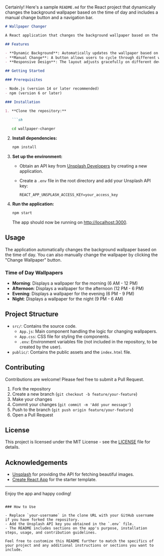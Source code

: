 Certainly! Here's a sample `README.md` for the React project that dynamically changes the background wallpaper based on the time of day and includes a manual change button and a navigation bar.

```markdown
# Wallpaper Changer

A React application that changes the background wallpaper based on the time of day and provides a button to manually switch the wallpaper. The application also features a navigation bar at the top.

## Features

- **Dynamic Background**: Automatically updates the wallpaper based on the current time (morning, afternoon, evening, night).
- **Manual Change**: A button allows users to cycle through different wallpapers manually.
- **Responsive Design**: The layout adjusts gracefully on different devices and screen sizes.

## Getting Started

### Prerequisites

- Node.js (version 14 or later recommended)
- npm (version 6 or later)

### Installation

1. **Clone the repository:**

   ```sh
  
   cd wallpaper-changer
   ```

2. **Install dependencies:**

   ```sh
   npm install
   ```

3. **Set up the environment:**

   - Obtain an API key from [Unsplash Developers](https://unsplash.com/developers) by creating a new application.
   - Create a `.env` file in the root directory and add your Unsplash API key:

     ```
     REACT_APP_UNSPLASH_ACCESS_KEY=your_access_key
     ```

4. **Run the application:**

   ```sh
   npm start
   ```

   The app should now be running on [http://localhost:3000](http://localhost:3000).

## Usage

The application automatically changes the background wallpaper based on the time of day. You can also manually change the wallpaper by clicking the "Change Wallpaper" button.

### Time of Day Wallpapers

- **Morning**: Displays a wallpaper for the morning (6 AM - 12 PM)
- **Afternoon**: Displays a wallpaper for the afternoon (12 PM - 6 PM)
- **Evening**: Displays a wallpaper for the evening (6 PM - 9 PM)
- **Night**: Displays a wallpaper for the night (9 PM - 6 AM)

## Project Structure

- `src/`: Contains the source code.
  - `App.js`: Main component handling the logic for changing wallpapers.
  - `App.css`: CSS file for styling the components.
  - `.env`: Environment variables file (not included in the repository, to be created by the user).
- `public/`: Contains the public assets and the `index.html` file.

## Contributing

Contributions are welcome! Please feel free to submit a Pull Request.

1. Fork the repository
2. Create a new branch (`git checkout -b feature/your-feature`)
3. Make your changes
4. Commit your changes (`git commit -m 'Add your message'`)
5. Push to the branch (`git push origin feature/your-feature`)
6. Open a Pull Request

## License

This project is licensed under the MIT License - see the [LICENSE](LICENSE) file for details.

## Acknowledgements

- [Unsplash](https://unsplash.com) for providing the API for fetching beautiful images.
- [Create React App](https://create-react-app.dev/) for the starter template.

---

Enjoy the app and happy coding!
```

### How to Use

- Replace `your-username` in the clone URL with your GitHub username if you have forked the repository.
- Add the Unsplash API key you obtained in the `.env` file.
- The README includes sections on the app's purpose, installation steps, usage, and contribution guidelines.

Feel free to customize this README further to match the specifics of your project and any additional instructions or sections you want to include.
